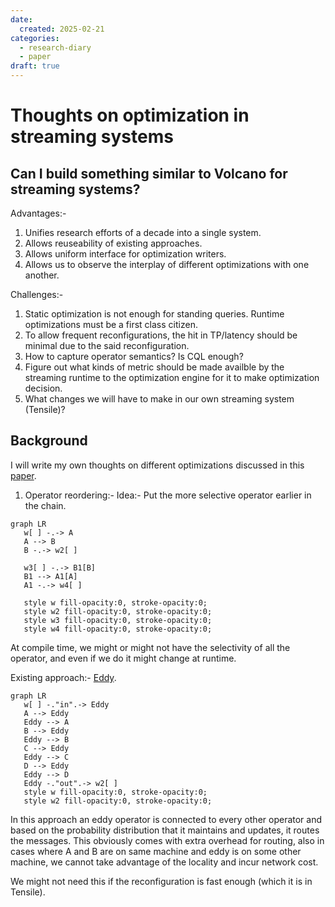 ```yaml
---
date:
  created: 2025-02-21
categories:
  - research-diary
  - paper
draft: true
---
```


# Thoughts on optimization in streaming systems
<!-- more -->
## Can I build something similar to Volcano for streaming systems?

Advantages:-

1. Unifies research efforts of a decade into a single system.
2. Allows reuseability of existing approaches.
3. Allows uniform interface for optimization writers.
4. Allows us to observe the interplay of different optimizations with one another.

Challenges:-

1. Static optimization is not enough for standing queries. Runtime optimizations
must be a first class citizen.
2. To allow frequent reconfigurations, the hit in TP/latency should be minimal due to the said
 reconfiguration.
3. How to capture operator semantics? Is CQL enough?
4. Figure out what kinds of metric should be made availble by the streaming runtime to the
optimization engine for it to make optimization decision.
5. What changes we will have to make in our own streaming system (Tensile)?


## Background
I will write my own thoughts on different optimizations discussed in this
[paper](https://dl.acm.org/doi/10.1145/2528412&ved=2ahUKEwjah735p9SLAxWGUGcHHQULB3YQFnoECAkQAQ&usg=AOvVaw0gGGaDPNadjWWoOtSx2nqr).

1. Operator reordering:-
Idea:- Put the more selective operator earlier in the chain.

```mermaid
graph LR
   w[ ] -.-> A
   A --> B
   B -.-> w2[ ]

   w3[ ] -.-> B1[B]
   B1 --> A1[A]
   A1 -.-> w4[ ]

   style w fill-opacity:0, stroke-opacity:0;
   style w2 fill-opacity:0, stroke-opacity:0;
   style w3 fill-opacity:0, stroke-opacity:0;
   style w4 fill-opacity:0, stroke-opacity:0;
```

At compile time, we might or might not have the selectivity of all the operator, and even if we do
it might change at runtime.

Existing approach:- [Eddy](https://dl.acm.org/doi/10.1145/342009.335420).

```mermaid
graph LR
   w[ ] -."in".-> Eddy
   A --> Eddy
   Eddy --> A
   B --> Eddy
   Eddy --> B
   C --> Eddy
   Eddy --> C
   D --> Eddy
   Eddy --> D
   Eddy -."out".-> w2[ ]
   style w fill-opacity:0, stroke-opacity:0;
   style w2 fill-opacity:0, stroke-opacity:0;

```

In this approach an eddy operator is connected to every other operator and based on the probability
distribution that it maintains and updates, it routes the messages.
This obviously comes with extra overhead for routing, also in cases where A and B are on same
machine and eddy is on some other machine, we cannot take advantage of the locality and incur
network cost.

We might not need this if the reconfiguration is fast enough (which it is in Tensile).
